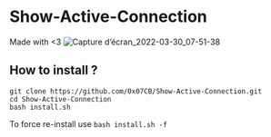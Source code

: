 # Show-Active-Connection
Made with &lt;3
![Capture d’écran_2022-03-30_07-51-38](https://user-images.githubusercontent.com/83157348/160760714-9439e1d5-222b-4e52-8064-a48e22202515.png)

## How to install ?

```
git clone https://github.com/0x07CB/Show-Active-Connection.git
cd Show-Active-Connection
bash install.sh
```

To force re-install use `bash install.sh -f`
